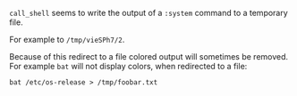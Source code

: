 `call_shell` seems to write the output of a `:system` command to a temporary file.

For example to `/tmp/vieSPh7/2`.

Because of this redirect to a file colored output will sometimes be removed.\
For example `bat` will not display colors, when redirected to a file:
```
bat /etc/os-release > /tmp/foobar.txt
```
